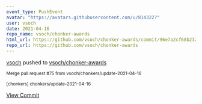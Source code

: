 ```yaml
---
event_type: PushEvent
avatar: "https://avatars.githubusercontent.com/u/814322?"
user: vsoch
date: 2021-04-16
repo_name: vsoch/chonker-awards
html_url: https://github.com/vsoch/chonker-awards/commit/96e7a2cf68b2329b5304c35b7637cd5cb65031cb
repo_url: https://github.com/vsoch/chonker-awards
---
```


<a href='https://github.com/vsoch' target='_blank'>vsoch</a> pushed to <a href='https://github.com/vsoch/chonker-awards' target='_blank'>vsoch/chonker-awards</a>

<small>Merge pull request #75 from vsoch/chonkers/update-2021-04-16

[chonkers] chonkers/update-2021-04-16</small>

<a href='https://github.com/vsoch/chonker-awards/commit/96e7a2cf68b2329b5304c35b7637cd5cb65031cb' target='_blank'>View Commit</a>